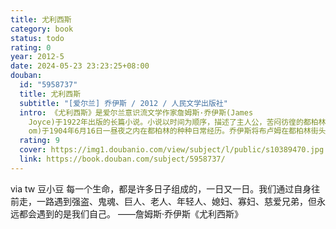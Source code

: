 ```yaml
---
title: 尤利西斯
category: book
status: todo
rating: 0
year: 2012-5
date: 2024-05-23 23:23:25+08:00
douban:
  id: "5958737"
  title: 尤利西斯
  subtitle: "[爱尔兰] 乔伊斯 / 2012 / 人民文学出版社"
  intro: 《尤利西斯》是爱尔兰意识流文学作家詹姆斯·乔伊斯(James
    Joyce)于1922年出版的长篇小说。小说以时间为顺序，描述了主人公，苦闷彷徨的都柏林小市民，广告推销员利奥波德·布卢姆(Leopold Blo
    om)于1904年6月16日一昼夜之内在都柏林的种种日常经历。乔伊斯将布卢姆在都柏林街头的一日游荡比作奥德修斯的海外十年漂泊，同时刻画了他不忠诚的妻子摩莉以及斯蒂芬寻找精神上的父亲的心理。小说大量运用细节描写和意识流手法构建了一个交错凌乱的时空，语言上形成了一种独特的风格。本书是意识流小说的代表作，并被誉为20世纪一百部最佳英文小说之首，每年的6月16日已经被纪念为“布卢姆日”。
  rating: 9
  cover: https://img1.doubanio.com/view/subject/l/public/s10389470.jpg
  link: https://book.douban.com/subject/5958737/
---
```


via tw 豆小豆 每一个生命，都是许多日子组成的，一日又一日。我们通过自身往前走，一路遇到强盗、鬼魂、巨人、老人、年轻人、媳妇、寡妇、慈爱兄弟，但永远都会遇到的是我们自己。
——詹姆斯·乔伊斯《尤利西斯》
